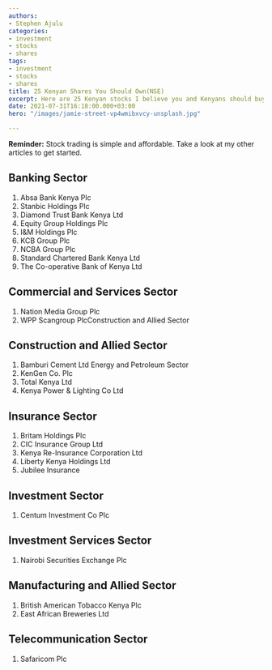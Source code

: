 ```yaml
---
authors:
- Stephen Ajulu
categories:
- investment
- stocks
- shares
tags:
- investment
- stocks
- shares
title: 25 Kenyan Shares You Should Own(NSE)
excerpt: Here are 25 Kenyan stocks I believe you and Kenyans should buy and hold
date: 2021-07-31T16:18:00.000+03:00
hero: "/images/jamie-street-vp4wmibxvcy-unsplash.jpg"

---
```

**Reminder:** Stock trading is simple and affordable. Take a look at my other articles to get started.

## **Banking Sector**

1. Absa Bank Kenya Plc
2. Stanbic Holdings Plc
3. Diamond Trust Bank Kenya Ltd
4. Equity Group Holdings Plc
5. I&M Holdings Plc
6. KCB Group Plc
7. NCBA Group Plc
8. Standard Chartered Bank Kenya Ltd
9. The Co-operative Bank of Kenya Ltd 

## **Commercial and Services Sector**

1. Nation Media Group Plc
2. WPP Scangroup PlcConstruction and Allied Sector

## **Construction and Allied Sector**

1. Bamburi Cement Ltd Energy and Petroleum Sector
2. KenGen Co. Plc
3. Total Kenya Ltd
4. Kenya Power & Lighting Co Ltd 

## **Insurance Sector**

1. Britam Holdings Plc
2. CIC Insurance Group Ltd
3. Kenya Re-Insurance Corporation Ltd
4. Liberty Kenya Holdings Ltd
5. Jubilee Insurance

## **Investment Sector**

1. Centum Investment Co Plc 

## **Investment Services Sector**

1. Nairobi Securities Exchange Plc 

## **Manufacturing and Allied Sector**

1. British American Tobacco Kenya Plc
2. East African Breweries Ltd

## **Telecommunication Sector**

1. Safaricom Plc